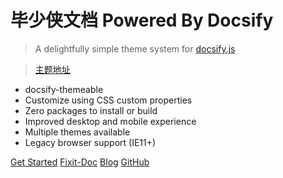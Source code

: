 <!-- 封面页 -->
# 毕少侠文档 Powered By Docsify

> A delightfully simple theme system for [docsify.js](https://docsify.js.org)

> [主题地址](https://github.com/jhildenbiddle/docsify-themeable)

- docsify-themeable
- Customize using CSS custom properties
- Zero packages to install or build
- Improved desktop and mobile experience
- Multiple themes available
- Legacy browser support (IE11+)

[Get Started](guide/index.md)
[Fixit-Doc](fixit-doc/index.md)
[Blog](https://geekswg.js.cool/)
[GitHub](https://gavinblog.github.io/docs/)
